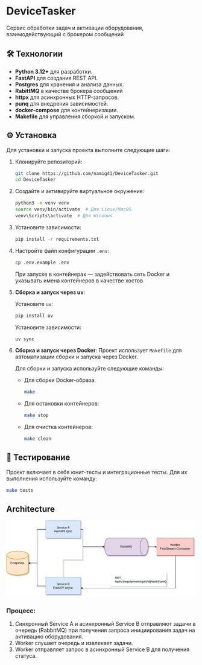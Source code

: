 # DeviceTasker

Сервис обработки задач и активации оборудования, взаимодействующий с брокером сообщений

## 🛠️ Технологии

- **Python 3.12+** для разработки.
- **FastAPI** для создания REST API.
- **Postgres** для хранения и анализа данных.
- **RabittMQ** в качестве брокера сообщений
- **httpx** для асинхронных HTTP-запросов.
- **punq** для внедрения зависимостей.
- **docker-compose** для контейнеризации.
- **Makefile** для управления сборкой и запуском.

## ⚙️ Установка

Для установки и запуска проекта выполните следующие шаги:

1. Клонируйте репозиторий:
    ```bash
    git clone https://github.com/namig41/DeviceTasker.git
    cd DeviceTasker
    ```

2. Создайте и активируйте виртуальное окружение:
    ```bash
    python3 -m venv venv
    source venv/bin/activate  # Для Linux/MacOS
    venv\Scripts\activate  # Для Windows
    ```

3. Установите зависимости:
    ```bash
    pip install -r requirements.txt
    ```

4. Настройте файл конфигурации `.env`:
    ```bash
    cp .env.example .env
    ```

    При запуске в контейнерах — задействовать сеть Docker и указывать имена контейнеров в качестве хостов

5. **Сборка и запуск через uv**:

    Установите `uv`:

    ```bash
    pip install uv
    ```
    Установите зависимости:

    ```bash
    uv sync
    ```

6. **Сборка и запуск через Docker**:
    Проект использует `Makefile` для автоматизации сборки и запуска через Docker.

    Для сборки и запуска используйте следующие команды:

    - Для сборки Docker-образа:
      ```bash
      make
      ```

    - Для остановки контейнеров:
      ```bash
      make stop
      ```

    - Для очистка контейнеров:
      ```bash
      make clean
      ```

## 🧪 Тестирование

Проект включает в себя юнит-тесты и интеграционные тесты. Для их выполнения используйте команду:

```bash
make tests
```

## Architecture

![Architecture Diagram](assets/architecture.png)

### Процесс:

1. Синхронный Service A и асинхронный Service B отправляют задачи в очередь (RabbitMQ) при получения запроса инициирования задач на активацию оборудования.
2. Worker слушает очередь и извлекает задачи.
3. Worker отправляет запрос в асинхронный Service B для получения статуса.